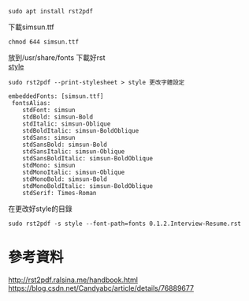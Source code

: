 ```
sudo apt install rst2pdf
```
下載simsun.ttf 
```
chmod 644 simsun.ttf 
```
放到/usr/share/fonts 下載好rst    
[style](files/style)
```
sudo rst2pdf --print-stylesheet > style 更改字體設定

embeddedFonts: [simsun.ttf]
 fontsAlias:
    stdFont: simsun
    stdBold: simsun-Bold
    stdItalic: simsun-Oblique
    stdBoldItalic: simsun-BoldOblique
    stdSans: simsun
    stdSansBold: simsun-Bold
    stdSansItalic: simsun-Oblique
    stdSansBoldItalic: simsun-BoldOblique
    stdMono: simsun
    stdMonoItalic: simsun-Oblique
    stdMonoBold: simsun-Bold
    stdMonoBoldItalic: simsun-BoldOblique
    stdSerif: Times-Roman
```
在更改好style的目錄  
```
sudo rst2pdf -s style --font-path=fonts 0.1.2.Interview-Resume.rst 
```
# 參考資料
http://rst2pdf.ralsina.me/handbook.html  
https://blog.csdn.net/Candyabc/article/details/76889677  
